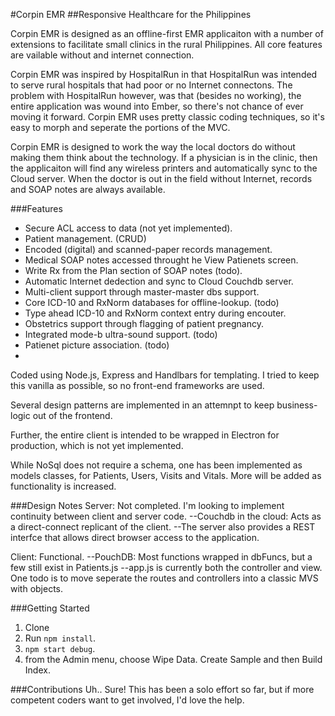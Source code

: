 #Corpin EMR
##Responsive Healthcare for the Philippines

Corpin EMR is designed as an offline-first EMR applicaiton with a number of extensions to facilitate small clinics in the rural Philippines. All core features are vailable without and internet connection.

Corpin EMR was inspired by HospitalRun in that HospitalRun was intended to serve rural hospitals that had poor or no Internet connectons. The problem with HospitalRun however, was that (besides no working), the entire application was wound into Ember, so there's not chance of ever moving it forward. Corpin EMR uses pretty classic coding techniques, so it's easy to morph and seperate the portions of the MVC.

Corpin EMR is designed to work the way the local doctors do without making them think about the technology. If a physician is in the clinic, then the applicaiton will find any wireless printers and automatically sync to the Cloud server. When the doctor is out in the field without Internet, records and SOAP notes are always available.

###Features
- Secure ACL access to data (not yet implemented).
- Patient management. (CRUD)
- Encoded (digital) and scanned-paper records management.
- Medical SOAP notes accessed throught he View Patienets screen.
- Write Rx from the Plan section of SOAP notes (todo).
- Automatic Internet dedection and sync to Cloud Couchdb server.
- Multi-client support through master-master dbs support.
- Core ICD-10 and RxNorm databases for offline-lookup. (todo)
- Type ahead ICD-10 and RxNorm context entry during encouter.
- Obstetrics support through flagging of patient pregnancy.
- Integrated mode-b ultra-sound support. (todo)
- Patienet picture association. (todo)
- 

Coded using Node.js, Express and Handlbars for templating. I tried to keep this vanilla as possible, so no front-end frameworks are used.

Several design patterns are implemented in an attemnpt to keep business-logic out of the frontend.

Further, the entire client is intended to be wrapped in Electron for production, which is not yet implemented.

While NoSql does not require a schema, one has been implemented as models classes, for Patients, Users, Visits and Vitals. More will be added as functionality is increased.

###Design Notes
Server: Not completed. I'm looking to implement continuity between client and server code.
--Couchdb in the cloud: Acts as a direct-connect replicant of the client.
--The server also provides a REST interfce that allows direct browser access to the application.

Client: Functional.
--PouchDB: Most functions wrapped in dbFuncs, but a few still exist in Patients.js
--app.js is currently both the controller and view. One todo is to move seperate the routes and controllers into a classic MVS with objects.

###Getting Started
1. Clone
2. Run `npm install`.
3. `npm start debug`.
4. from the Admin menu, choose Wipe Data. Create Sample and then Build Index.

###Contributions
Uh.. Sure! This has been a solo effort so far, but if more competent coders want to get involved, I'd love the help.


